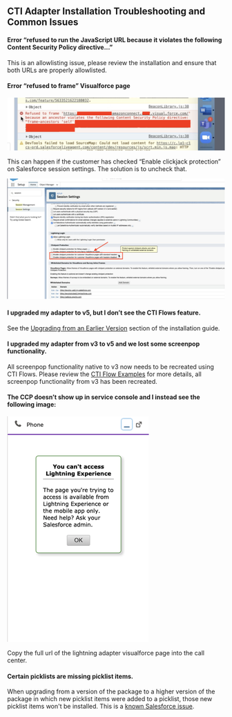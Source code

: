 <h2 class="toc">CTI Adapter Installation Troubleshooting and Common Issues</h2>

#### Error “refused to run the JavaScript URL because it violates the following Content Security Policy directive...”

This is an allowlisting issue, please review the installation and ensure that both URLs are properly allowlisted.

#### Error “refused to frame” Visualforce page

<img src="../media/troubleshooting0.png" />

This can happen if the customer has checked “Enable clickjack protection” on Salesforce session settings. The solution is to uncheck that. 

<img src="../media/troubleshooting1.png" />

#### I upgraded my adapter to v5, but I don’t see the CTI Flows feature.

See the [Upgrading from an Earlier Version](02%20Installation/03%20Upgrading%20from%20an%20Earlier%20Version.md#upgrading-from-an-earlier-version) section of the installation guide.

#### I upgraded my adapter from v3 to v5 and we lost some screenpop functionality.

All screenpop functionality native to v3 now needs to be recreated using CTI Flows. Please review the [CTI Flow Examples](08%20Appendix%20D%20-%20CTI%20Flow%20Examples/01%20CTI%20Flow%20Examples.md#cti-flow-examples) for more details, all screenpop functionality from v3 has been recreated.

#### The CCP doesn’t show up in service console and I instead see the following image:

<img src="../media/troubleshooting2.png" />

Copy the full url of the lightning adapter visualforce page into the call center.

#### Certain picklists are missing picklist items.

When upgrading from a version of the package to a higher version of the package in which new picklist items were added to a picklist, those new picklist items won't be installed. This is a [known Salesforce issue](https://salesforce.stackexchange.com/questions/207367/i-have-a-managed-package-if-i-add-values-a-picklist-will-my-customers-get-it-o).
